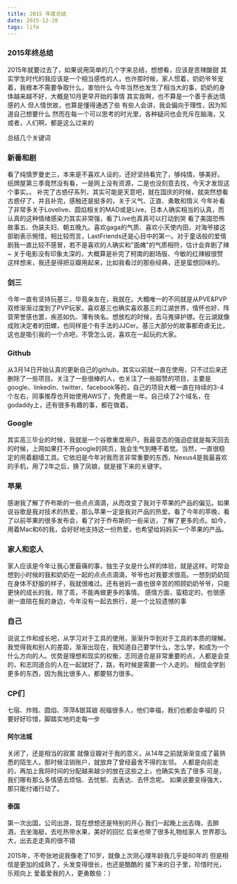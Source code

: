 ```yaml
---
title: 2015 年度总结
date: 2015-12-28
tags: life
---
```


### 2015年终总结

2015年就要过去了，如果说用简单的几个字来总结，想想看，应该是苦辣酸甜
其实学生时代的我应该是一个相当感性的人，也许那时候，家人惯着，奶奶爷爷宠着，我根本不需要争取什么，害怕什么
今年当然也发生了相当大的事，奶奶的身体越来越不好，大概是10月更早开始的事情
其实我啊，也不算是一个善于表达情感的人
但人情世故，也算是懂得通透了些
有些人会讲，我会偏向于理性，因为知道自己想要什么
然而在每一个可以思考的时光里，各种疑问也会充斥在脑海，又或者，人们啊，都是这么过来的

总结几个关键词

### 新番和剧
看了纯情罗曼史三，本来是不喜欢人设的，还好坚持看完了，够纯情，够美好。
纸牌屋第三季竟然没有看，一是网上没有资源，二是也没刻意去找，今天才发现这个事实。。
补完了古惑仔系列，其实可能是天意吧，就在国庆的时候，就突然想看古惑仔了，并且补完，感触还是挺多的，关于义气、正直、勇敢和情义
今年补看了非常多关于Lovelive、圆焰相关的MAD或是Live，日本人确实相当的认真，而认真的这种情绪感染力其实非常强，看了Live也真真可以打动到哭
看了美国恐怖故事五、伪装夫妇、朝五晚九。喜欢gaga的气质、喜欢小天使内田，对海爷接这部剧表示惋惜，相比较而言，LastFriends还是心目中的第一。对于童话般的爱情剧我一直比较不感冒，若不是喜欢的人确实和"面瘫"的气质相符，估计会弃剧了辣~
关于电影没有印象太深的，大概算是补完了柯南的剧场版、今敏的红辣椒很赞
这样想来，我还是得把豆瓣用起来，比如我看过的那些经典，还是蛮想回味的。

### 剑三
今年一直有坚持玩基三，毕竟亲友在，我就在。大概唯一的不同就是从PVE&PVP双修渐渐过度到了PVP玩家，喜欢基三也确实喜欢基三的江湖世界，情怀也好、阵营荣誉感也罢，疾恶如仇、薄有俠名。想放松的时候，去马嵬驿护镖。在云湖就像成败决定者的田螺，也同样是个有手法的JJCer。基三大部分的故事都奇虐无比，这也是吸引我的一个点吧，不管怎么说，喜欢在一起玩的大家。

### Github
从3月14日开始认真的更新自己的github，其实以前就一直在使用，只不过后来还删除了一些项目。关注了一些很棒的人，也关注了一些超赞的项目，主要是google、linkedin、twitter、facebook等的，自己的项目大概一直在持续的3-4个左右，同事推荐也开始使用AWS了，免费是一年。自己续了2个域名，在godaddy上，还有很多有趣的事，都在做着。

### Google
其实高三毕业的时候，我就是一个谷歌重度用户。我最变态的强迫症就是每天回去的时候，上网如果打不开google的网页，我会生气到睡不着觉。当然，一直很稳定的用着翻墙工具。它依旧是今年对我而言非常重要的东西，Nexus4是我最喜欢的手机，用了2年之后，换了凤娘，就是接下来的关键字。

### 苹果
感谢我了解了乔布斯的一些点点滴滴，从而改变了我对于苹果的产品的偏见。如果说谷歌是我对技术的热爱，那么苹果一定是我对产品的热爱。看了今年的苹晚，看了以前苹果的很多发布会，看了对于乔布斯的一些采访，了解了更多的点。如今，用着Mac和6的我，会好好地支持这一份热爱，也希望给妈妈买一个苹果的产品。

### 家人和恋人
家人应该是今年让我心里最痛的事，独生子女是什么样的体验，就是这样。时常会想到小时候的我和奶奶在一起的点点点滴滴，爷爷也对我要求很高。一想到奶奶现在身体不舒服的样子，我就很难过。还有爸妈一直也很辛苦的照顾奶奶爷爷，只能更快的成长的我，除了乖，不能再做更多的事情。
感情方面，蛮稳定的，也很感谢一直陪在我的身边，今年没有一起去旅行，是一个比较遗憾的事

### 自己
说说工作和成长吧，从学习对于工具的使用，渐渐升华到对于工具的本质的理解。我觉得我和别人的差距，渐渐出现在，我知道自己要学什么，怎么学，和成为一个什么方向的人。优势是理想和现实的权衡，志同道合是非常重要的点，人都是会变的，和志同道合的人在一起就好了，路，有时候是需要一个人走的。
相信会学到更多的东西，因为我比很多人，都要努力很多。

### CP们
七宿、炸贱、圆焰、萍萍&银耳娘
祝福很多人，他们幸福，我们也都会幸福的
只要好好珍惜，脚踏实地的走每一步

#### 阿尔法城
关闭了，还是相当的寂寞
就像豆瓣对于我的意义，从14年之前就渐渐变成了最熟悉的陌生人。那时候注销账户，就放弃了曾经最舍不得的友邻。
人都是向前走的，再加上我将时间的分配越来越少的放在这些之上，也确实失去了很多
可是，我们哪有那么多情感去烦恼、去忧郁、去表达、去怀念呢。
如果说要变得强大，那只能付诸行动了。

#### 泰国
第一次出国，公司出游，现在想想还是特别的开心
我们一起晚上出去嗨，去醉酒，去坐海艇，去吃热带水果，美好的回忆
后来也带了很多礼物给家人
世界那么大，出去走走真的很不错


2015年，不夸张地说我像老了10岁，就像上次测心理年龄我几乎是60年的
但是相信是更加的成熟了，头发变得很长，也还是酷酷的
接下来的日子里，珍惜时光，乐观向上
爱着爱我的人，更勇敢些：）
